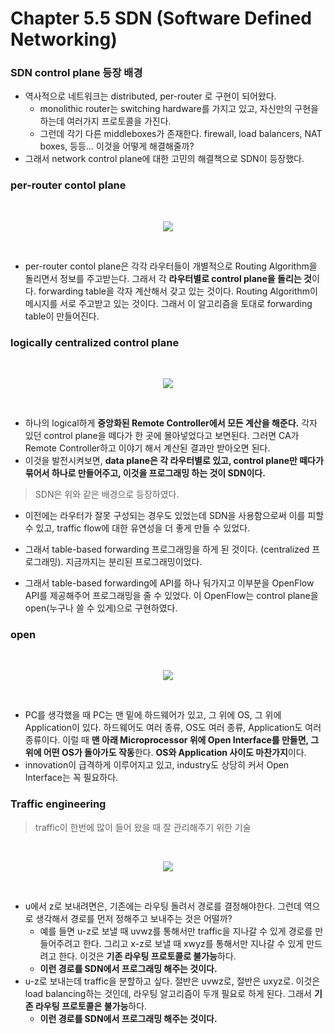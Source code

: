 # Chapter 5.5 SDN (Software Defined Networking)

### SDN control plane 등장 배경

- 역사적으로 네트워크는 distributed, per-router 로 구현이 되어왔다.
  - monolithic router는 switching hardware를 가지고 있고, 자신만의 구현을 하는데 여러가지 프로토콜을 가진다.
  - 그런데 각기 다른 middleboxes가 존재한다. firewall, load balancers, NAT boxes, 등등… 이것을 어떻게 해결해줄까? 
- 그래서 network control plane에 대한 고민의 해결책으로 SDN이 등장했다.

### per-router contol plane

<br>
<p align = 'center'>
<img src = 'https://img1.daumcdn.net/thumb/R1280x0/?scode=mtistory2&fname=https%3A%2F%2Fk.kakaocdn.net%2Fdn%2F4bZa0%2FbtqEGCgekTa%2F29JaXrEcUa0CULpeokzb11%2Fimg.png'>
</p>
<br>

- per-router contol plane은 각각 라우터들이 개별적으로 Routing Algorithm을 돌리면서 정보를 주고받는다. 그래서 각 **라우터별로 control plane을 돌리는 것**이다. forwarding table을 각자 계산해서 갖고 있는 것이다. Routing Algorithm이 메시지를 서로 주고받고 있는 것이다. 그래서 이 알고리즘을 토대로 forwarding table이 만들어진다.

### logically centralized control plane

<br>
<p align = 'center'>
<img src = 'https://img1.daumcdn.net/thumb/R1280x0/?scode=mtistory2&fname=https%3A%2F%2Fk.kakaocdn.net%2Fdn%2Fm7til%2FbtqEIJLLwWN%2FqB102hEaLZSm2NEhXXlwB1%2Fimg.png'>
</p>
<br>

- 하나의 logical하게 **중앙화된 Remote Controller에서 모든 계산을 해준다.** 각자 있던 control plane을 떼다가 한 곳에 몰아넣었다고 보면된다. 그러면 CA가 Remote Controller하고 이야기 해서 계산된 결과만 받아오면 된다.
- 이것을 발전시켜보면, **data plane은 각 라우터별로 있고, control plane만 떼다가 묶어서 하나로 만들어주고, 이것을 프로그래밍 하는 것이 SDN이다.**

> SDN은 위와 같은 배경으로 등장하였다.

  - 이전에는 라우터가 잘못 구성되는 경우도 있었는데 SDN을 사용함으로써 이를 피할 수 있고, traffic flow에 대한 유연성을 더 좋게 만들 수 있었다.
  - 그래서 table-based forwarding 프로그래밍을 하게 된 것이다. (centralized 프로그래밍). 지금까지는 분리된 프로그래밍이었다.

- 그래서 table-based forwarding에 API를 하나 둬가지고 이부분을 OpenFlow API를 제공해주어 프로그래밍을 줄 수 있었다. 이 OpenFlow는 control plane을 open(누구나 쓸 수 있게)으로 구현하였다.

### open

<br>
<p align = 'center'>
<img src = 'https://img1.daumcdn.net/thumb/R1280x0/?scode=mtistory2&fname=https%3A%2F%2Fk.kakaocdn.net%2Fdn%2Fwu1MM%2FbtqEFXZEs8u%2FS4Kc5D7wZtgKtHx4e4hLvK%2Fimg.png'>
</p>
<br>

- PC를 생각했을 때 PC는 맨 밑에 하드웨어가 있고, 그 위에 OS, 그 위에 Application이 있다. 하드웨어도 여러 종류, OS도 여러 종류, Application도 여러 종류이다. 이럴 때 **맨 아래 Microprocessor 위에 Open Interface를 만들면, 그 위에 어떤 OS가 돌아가도 작동**한다. **OS와 Application 사이도 마찬가지**이다.
- innovation이 급격하게 이루어지고 있고, industry도 상당히 커서 Open Interface는 꼭 필요하다.


### Traffic engineering

> traffic이 한번에 많이 들어 왔을 때 잘 관리해주기 위한 기술

<br>
<p align = 'center'>
<img src = 'https://img1.daumcdn.net/thumb/R1280x0/?scode=mtistory2&fname=https%3A%2F%2Fk.kakaocdn.net%2Fdn%2FbqzXQL%2FbtqEHwTUw1Y%2FRf2ZCiJhj4HivmGjolKFR0%2Fimg.png'>
</p>
<br>

- u에서 z로 보내려면은, 기존에는 라우팅 돌려서 경로를 결정해야한다. 그런데 역으로 생각해서 경로를 먼저 정해주고 보내주는 것은 어떨까?
  - 예를 들면 u-z로 보낼 때 uvwz를 통해서만 traffic을 지나갈 수 있게 경로를 만들어주려고 한다. 그리고 x-z로 보낼 때 xwyz를 통해서만 지나갈 수 있게 만드려고 한다. 이것은 **기존 라우팅 프로토콜로 불가능**하다.
  - **이런 경로를 SDN에서 프로그래밍 해주는 것이다.**
- u-z로 보내는데 traffic을 분할하고 싶다. 절반은 uvwz로, 절반은 uxyz로. 이것은 load balancing하는 것인데, 라우팅 알고리즘이 두개 필요로 하게 된다. 그래서 **기존 라우팅 프로토콜은 불가능**하다.
  - **이런 경로를 SDN에서 프로그래밍 해주는 것이다.**